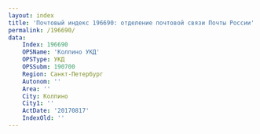 ```yaml
---
layout: index
title: 'Почтовый индекс 196690: отделение почтовой связи Почты России'
permalink: /196690/
data:
    Index: 196690
    OPSName: 'Колпино УКД'
    OPSType: УКД
    OPSSubm: 190700
    Region: Санкт-Петербург
    Autonom: ''
    Area: ''
    City: Колпино
    City1: ''
    ActDate: '20170817'
    IndexOld: ''
---
```

